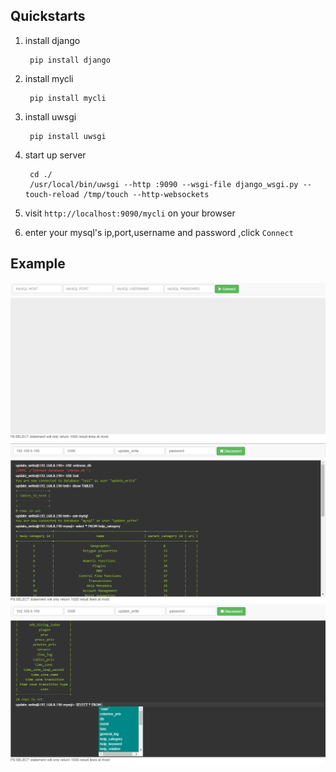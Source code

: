 ## Quickstarts

1. install django

        pip install django
    
2. install mycli

        pip install mycli
3. install uwsgi

        pip install uwsgi
4. start up server

        cd ./
        /usr/local/bin/uwsgi --http :9090 --wsgi-file django_wsgi.py --touch-reload /tmp/touch --http-websockets
5. visit `http://localhost:9090/mycli` on your browser
6. enter your mysql's ip,port,username and password ,click `Connect`

## Example

![](/doc/mycli_example10.png)
![](/doc/mycli_example8.png)
![](/doc/mycli_example9.png)
